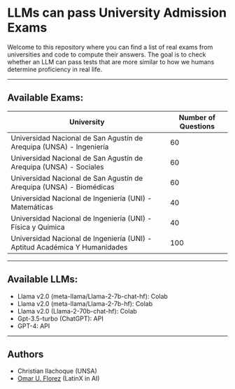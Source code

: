 # LLMs can pass University Admission Exams


Welcome to this repository where you can find a list of real exams from universities and code to compute their answers. The goal is to check whether an LLM can pass tests that are more similar to how we humans determine proficiency in real life.


---
## Available Exams:


| University | Number of Questions |
| ----------- | ----------- |
| Universidad Nacional de San Agustín de Arequipa (UNSA) - Ingeniería | 60 |
| Universidad Nacional de San Agustín de Arequipa (UNSA) - Sociales | 60 |
| Universidad Nacional de San Agustín de Arequipa (UNSA) - Biomédicas | 60 |
| Universidad Nacional de Ingeniería (UNI) - Matemáticas | 40 |
| Universidad Nacional de Ingeniería (UNI) - Física y Química | 40 |
| Universidad Nacional de Ingeniería (UNI) - Aptitud Académica Y Humanidades | 100 |


---
## Available LLMs:


* Llama v2.0 (meta-llama/Llama-2-7b-chat-hf): Colab
* Llama v2.0 (meta-llama/Llama-2-7b-hf): Colab
* Llama v2.0 (Llama-2-70b-chat-hf): Colab
* Gpt-3.5-turbo (ChatGPT): API
* GPT-4: API


---
## Authors
* Christian Ilachoque (UNSA)
* [Omar U. Florez](https://www.linkedin.com/in/omar-u-florez/) (LatinX in AI)

